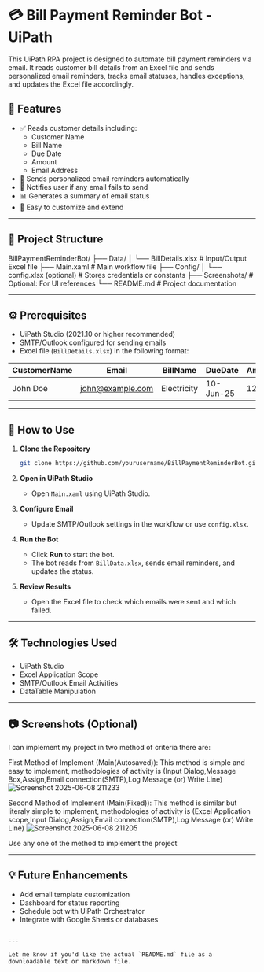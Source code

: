 # 💳 Bill Payment Reminder Bot - UiPath

This UiPath RPA project is designed to automate bill payment reminders via email. It reads customer bill details from an Excel file and sends personalized email reminders, tracks email statuses, handles exceptions, and updates the Excel file accordingly.

## 📌 Features

- ✅ Reads customer details including:
  - Customer Name
  - Bill Name
  - Due Date
  - Amount
  - Email Address
- 📧 Sends personalized email reminders automatically
- 🔔 Notifies user if any email fails to send
- 📊 Generates a summary of email status
- 📂 Easy to customize and extend

---

## 📁 Project Structure



BillPaymentReminderBot/
├── Data/
│   └── BillDetails.xlsx          # Input/Output Excel file
├── Main.xaml                     # Main workflow file
├── Config/
│   └── config.xlsx (optional)    # Stores credentials or constants
├── Screenshots/                  # Optional: For UI references
└── README.md                     # Project documentation


---

## ⚙️ Prerequisites

- UiPath Studio (2021.10 or higher recommended)
- SMTP/Outlook configured for sending emails
- Excel file (`BillDetails.xlsx`) in the following format:

| CustomerName | Email            | BillName     | DueDate   | Amount | EmailStatus |
|--------------|------------------|--------------|-----------|--------|-------------|
| John Doe     | john@example.com | Electricity  | 10-Jun-25 | 1200   |             |

---

## 🚀 How to Use

1. **Clone the Repository**
   ```bash
   git clone https://github.com/yourusername/BillPaymentReminderBot.git

2. **Open in UiPath Studio**

   * Open `Main.xaml` using UiPath Studio.

3. **Configure Email**

   * Update SMTP/Outlook settings in the workflow or use `config.xlsx`.

4. **Run the Bot**

   * Click **Run** to start the bot.
   * The bot reads from `BillData.xlsx`, sends email reminders, and updates the status.

5. **Review Results**

   * Open the Excel file to check which emails were sent and which failed.

---

## 🛠 Technologies Used

* UiPath Studio
* Excel Application Scope
* SMTP/Outlook Email Activities
* DataTable Manipulation

---

## 📷 Screenshots (Optional)
I can implement my project in two method of criteria there are:

First Method of Implement (Main(Autosaved)):
This method is simple and easy to implement, methodologies of activity is (Input Dialog,Message Box,Assign,Email connection(SMTP),Log Message (or) Write Line)
![Screenshot 2025-06-08 211233](https://github.com/user-attachments/assets/06c3c5bb-25c3-457d-b797-e786872df565)


Second Method of Implement (Main(Fixed)):
This method is similar but literaly simple to implement, methodologies of activity is (Excel Application scope,Input Dialog,Assign,Email connection(SMTP),Log Message (or) Write Line)
![Screenshot 2025-06-08 211205](https://github.com/user-attachments/assets/01dd9d34-ea4d-4fbc-83e9-6c076d708230)


Use any one of the method to implement the project

---

## 💡 Future Enhancements

* Add email template customization
* Dashboard for status reporting
* Schedule bot with UiPath Orchestrator
* Integrate with Google Sheets or databases

```

---

Let me know if you'd like the actual `README.md` file as a downloadable text or markdown file.
```
